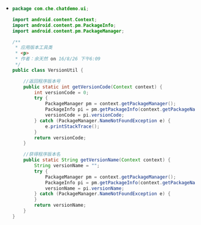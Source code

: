 - ```java
  package com.che.chatdemo.ui;
  
  import android.content.Context;
  import android.content.pm.PackageInfo;
  import android.content.pm.PackageManager;
  
  /**
   * 应用版本工具类
   * <p>
   * 作者：余天然 on 16/8/26 下午6:09
   */
  public class VersionUtil {
  
      //返回程序版本号
      public static int getVersionCode(Context context) {
          int versionCode = 0;
          try {
              PackageManager pm = context.getPackageManager();
              PackageInfo pi = pm.getPackageInfo(context.getPackageName(), 0);
              versionCode = pi.versionCode;
          } catch (PackageManager.NameNotFoundException e) {
              e.printStackTrace();
          }
          return versionCode;
      }
  
      //获得程序版本名
      public static String getVersionName(Context context) {
          String versionName = "";
          try {
              PackageManager pm = context.getPackageManager();
              PackageInfo pi = pm.getPackageInfo(context.getPackageName(), 0);
              versionName = pi.versionName;
          } catch (PackageManager.NameNotFoundException e) {
          }
          return versionName;
      }
  }
  
  ```